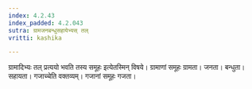 ```yaml
---
index: 4.2.43
index_padded: 4.2.043
sutra: ग्रामजनबन्धुसहायेभ्यस् तल्
vritti: kashika

---
```

ग्रामादिभ्यः तल् प्रत्ययो भवति तस्य समूहः इत्येतस्मिन् विषये। ग्रामाणां समूहः ग्रामता। जनता। बन्धुता। सहायता। गजाच्चेति वक्तव्यम्। गजानां समूहः गजता।
